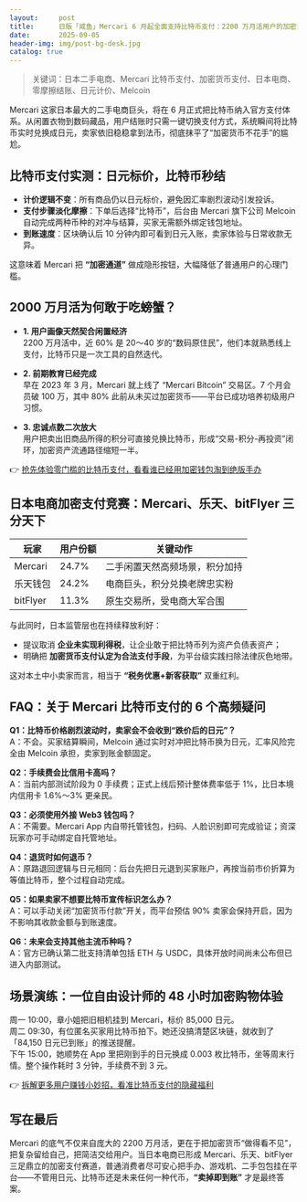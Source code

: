 ```yaml
---
layout:     post
title:      日版「咸鱼」Mercari 6 月起全面支持比特币支付：2200 万月活用户的加密测试场
date:       2025-09-05
header-img: img/post-bg-desk.jpg
catalog: true
---
```


> 关键词：日本二手电商、Mercari 比特币支付、加密货币支付、日本电商、零摩擦结账、日元计价、Melcoin

Mercari 这家日本最大的二手电商巨头，将在 6 月正式把比特币纳入官方支付体系。从闲置衣物到数码藏品，用户结账时只需一键切换支付方式，系统瞬间将比特币实时兑换成日元，卖家依旧稳稳拿到法币，彻底抹平了“加密货币不花手”的尴尬。

## 比特币支付实测：日元标价，比特币秒结

- **计价逻辑不变**：所有商品仍以日元标价，避免因汇率剧烈波动引发投诉。  
- **支付步骤淡化摩擦**：下单后选择“比特币”，后台由 Mercari 旗下公司 Melcoin 自动完成两种币种的对冲与结算，买家无需额外绑定钱包地址。  
- **到账速度**：区块确认后 10 分钟内即可看到日元入账，卖家体验与日常收款无异。  

这意味着 Mercari 把 **“加密通道”** 做成隐形按钮，大幅降低了普通用户的心理门槛。

## 2000 万月活为何敢于吃螃蟹？

- **1. 用户画像天然契合闲置经济**  
  2200 万月活中，近 60% 是 20～40 岁的“数码原住民”，他们本就熟悉线上支付，比特币只是一次工具的自然迭代。  

- **2. 前期教育已经完成**  
  早在 2023 年 3 月，Mercari 就上线了 “Mercari Bitcoin” 交易区。7 个月会员破 100 万，其中 80% 此前从未买过加密货币——平台已成功培养初级用户习惯。  

- **3. 忠诚点数二次放大**  
  用户把卖出旧商品所得的积分可直接兑换比特币，形成“交易-积分-再投资”闭环，加密资产流通路径缩短一半。  

👉 [抢先体验零门槛的比特币支付，看看谁已经用加密钱包淘到绝版手办](https://okxdog.com/)

## 日本电商加密支付竞赛：Mercari、乐天、bitFlyer 三分天下

| 玩家 | 用户份额 | 关键动作 |
|---|---|---|
| Mercari | 24.7% | 二手闲置天然高频场景，积分加持 |
| 乐天钱包 | 24.2% | 电商巨头，积分兑换老牌忠实粉 |
| bitFlyer | 11.3% | 原生交易所，受电商大军合围 |

与此同时，日本监管层也在持续释放利好：  
- 提议取消 **企业未实现利得税**，让企业敢于把比特币列为资产负债表资产；  
- 明确把 **加密货币支付认定为合法支付手段**，为平台级实践扫除法律灰色地带。  

这对本土中小卖家而言，相当于 **“税务优惠+新客获取”** 双重红利。

## FAQ：关于 Mercari 比特币支付的 6 个高频疑问

**Q1：比特币价格剧烈波动时，卖家会不会收到“跌价后的日元”？**  
A：不会。买家结算瞬间，Melcoin 通过实时对冲把比特币换为日元，汇率风险完全由 Melcoin 承担，卖家到账金额固定。

**Q2：手续费会比信用卡高吗？**  
A：当前内部测试阶段为 0 手续费；正式上线后预计整体费率低于 1%，比日本境内信用卡 1.6%～3% 更亲民。

**Q3：必须使用外接 Web3 钱包吗？**  
A：不需要。Mercari App 内自带托管钱包，扫码、人脸识别即可完成验证；资深玩家亦可手动绑定自托管地址。

**Q4：退货时如何退币？**  
A：原路退回逻辑与日元相同：后台先把日元退到买家账户，再按当前市价折算为等值比特币，整个过程自动完成。

**Q5：如果卖家不想要比特币宣传标识怎么办？**  
A：可以手动关闭“加密货币付款”开关，而平台预估 90% 卖家会保持开启，因为不影响其收款金额与到账速度。

**Q6：未来会支持其他主流币种吗？**  
A：官方已确认第二批支持清单包括 ETH 与 USDC，具体开放时间尚未公布但已进入内部测试。

## 场景演练：一位自由设计师的 48 小时加密购物体验

周一 10:00，章小姐把旧相机挂到 Mercari，标价 85,000 日元。  
周二 09:30，有位匿名买家用比特币拍下。她还没搞清楚区块链，就收到了「84,150 日元已到账」的推送提醒。  
下午 15:00，她顺势在 App 里把刚到手的日元换成 0.003 枚比特币，坐等周末行情。整个操作耗时 3 分钟，手续费不到 3 元。  

👉 [拆解更多用户赚钱小妙招，看准比特币支付的隐藏福利](https://okxdog.com/)

## 写在最后

Mercari 的底气不仅来自庞大的 2200 万月活，更在于把加密货币“做得看不见”，把复杂留给自己，把简洁交给用户。当日本电商已形成 Mercari、乐天、bitFlyer 三足鼎立的加密支付赛道，普通消费者尽可安心把手办、游戏机、二手包包挂在平台——不管用日元、比特币还是未来任何一种代币，**“卖掉即到账”** 才是最终答案。